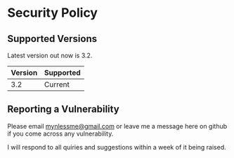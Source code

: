 # Security Policy

## Supported Versions

Latest version out now is 3.2.

| Version | Supported          |
| ------- | ------------------ |
| 3.2     | Current            |


## Reporting a Vulnerability

Please email mynlessme@gmail.com or leave me a message here on github if you come across any vulnerability.

I will respond to all quiries and suggestions within a week of it being raised.
